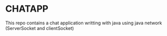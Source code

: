 # CHATAPP
This repo contains a chat application writting with java using java network (ServerSocket and clientSocket)

